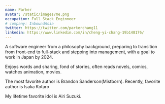 ```yaml
---
name: Parker
avatar: /static/images/me.png
occupation: Full Stack Enginneer
# company: InboundAsia
twitter: https://twitter.com/parkerchang11
linkedin: https://www.linkedin.com/in/cheng-yi-chang-19b148176/
---
```


A software engineer from a philosophy background, preparing to transition from front-end to full-stack and stepping into management, with a goal to work in Japan by 2024.

Enjoys words and sharing, fond of stories, often reads novels, comics, watches animation, movies.

The most favorite author is Brandon Sanderson(Mistborn).
Recently, favorite author is Isaka Kotaro

My lifetime favorite idol is Airi Suzuki.
